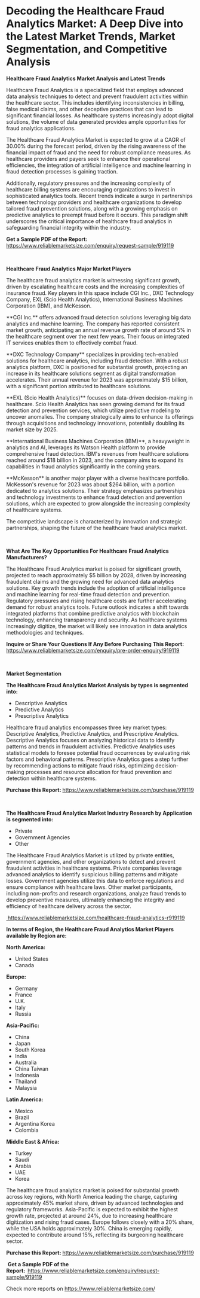 <p><h1>Decoding the Healthcare Fraud Analytics Market: A Deep Dive into the Latest Market Trends, Market Segmentation, and Competitive Analysis</h1></p><p><strong>Healthcare Fraud Analytics Market Analysis and Latest Trends</strong></p>
<p><p>Healthcare Fraud Analytics is a specialized field that employs advanced data analysis techniques to detect and prevent fraudulent activities within the healthcare sector. This includes identifying inconsistencies in billing, false medical claims, and other deceptive practices that can lead to significant financial losses. As healthcare systems increasingly adopt digital solutions, the volume of data generated provides ample opportunities for fraud analytics applications.</p><p>The Healthcare Fraud Analytics Market is expected to grow at a CAGR of 30.00% during the forecast period, driven by the rising awareness of the financial impact of fraud and the need for robust compliance measures. As healthcare providers and payers seek to enhance their operational efficiencies, the integration of artificial intelligence and machine learning in fraud detection processes is gaining traction. </p><p>Additionally, regulatory pressures and the increasing complexity of healthcare billing systems are encouraging organizations to invest in sophisticated analytics tools. Recent trends indicate a surge in partnerships between technology providers and healthcare organizations to develop tailored fraud prevention solutions, along with a growing emphasis on predictive analytics to preempt fraud before it occurs. This paradigm shift underscores the critical importance of healthcare fraud analytics in safeguarding financial integrity within the industry.</p></p>
<p><strong>Get a Sample PDF of the Report:&nbsp;</strong> <a href="https://www.reliablemarketsize.com/enquiry/request-sample/919119?utm_campaign=2753&utm_medium=2&utm_source=Github&utm_content=ia&utm_term=05032025&utm_id=healthcare-fraud-analytics">https://www.reliablemarketsize.com/enquiry/request-sample/919119</a></p>
<p>&nbsp;</p>
<p><strong>Healthcare Fraud Analytics Major Market Players</strong></p>
<p><p>The healthcare fraud analytics market is witnessing significant growth, driven by escalating healthcare costs and the increasing complexities of insurance fraud. Key players in this space include CGI Inc., DXC Technology Company, EXL (Scio Health Analytics), International Business Machines Corporation (IBM), and McKesson.</p><p>**CGI Inc.** offers advanced fraud detection solutions leveraging big data analytics and machine learning. The company has reported consistent market growth, anticipating an annual revenue growth rate of around 5% in the healthcare segment over the next few years. Their focus on integrated IT services enables them to effectively combat fraud.</p><p>**DXC Technology Company** specializes in providing tech-enabled solutions for healthcare analytics, including fraud detection. With a robust analytics platform, DXC is positioned for substantial growth, projecting an increase in its healthcare solutions segment as digital transformation accelerates. Their annual revenue for 2023 was approximately $15 billion, with a significant portion attributed to healthcare solutions.</p><p>**EXL (Scio Health Analytics)** focuses on data-driven decision-making in healthcare. Scio Health Analytics has seen growing demand for its fraud detection and prevention services, which utilize predictive modeling to uncover anomalies. The company strategically aims to enhance its offerings through acquisitions and technology innovations, potentially doubling its market size by 2025.</p><p>**International Business Machines Corporation (IBM)**, a heavyweight in analytics and AI, leverages its Watson Health platform to provide comprehensive fraud detection. IBM's revenues from healthcare solutions reached around $18 billion in 2023, and the company aims to expand its capabilities in fraud analytics significantly in the coming years.</p><p>**McKesson** is another major player with a diverse healthcare portfolio. McKesson's revenue for 2023 was about $264 billion, with a portion dedicated to analytics solutions. Their strategy emphasizes partnerships and technology investments to enhance fraud detection and prevention solutions, which are expected to grow alongside the increasing complexity of healthcare systems.</p><p>The competitive landscape is characterized by innovation and strategic partnerships, shaping the future of the healthcare fraud analytics market.</p></p>
<p>&nbsp;</p>
<p><strong>What Are The Key Opportunities For Healthcare Fraud Analytics Manufacturers?</strong></p>
<p><p>The Healthcare Fraud Analytics market is poised for significant growth, projected to reach approximately $5 billion by 2028, driven by increasing fraudulent claims and the growing need for advanced data analytics solutions. Key growth trends include the adoption of artificial intelligence and machine learning for real-time fraud detection and prevention. Regulatory pressures and rising healthcare costs are further accelerating demand for robust analytics tools. Future outlook indicates a shift towards integrated platforms that combine predictive analytics with blockchain technology, enhancing transparency and security. As healthcare systems increasingly digitize, the market will likely see innovation in data analytics methodologies and techniques.</p></p>
<p><strong>Inquire or Share Your Questions If Any Before Purchasing This Report:</strong> <a href="https://www.reliablemarketsize.com/enquiry/pre-order-enquiry/919119?utm_campaign=2753&utm_medium=2&utm_source=Github&utm_content=ia&utm_term=05032025&utm_id=healthcare-fraud-analytics">https://www.reliablemarketsize.com/enquiry/pre-order-enquiry/919119</a></p>
<p>&nbsp;</p>
<p><strong>Market Segmentation</strong></p>
<p><strong>The Healthcare Fraud Analytics Market Analysis by types is segmented into:</strong></p>
<p><ul><li>Descriptive Analytics</li><li>Predictive Analytics</li><li>Prescriptive Analytics</li></ul></p>
<p><p>Healthcare fraud analytics encompasses three key market types: Descriptive Analytics, Predictive Analytics, and Prescriptive Analytics. Descriptive Analytics focuses on analyzing historical data to identify patterns and trends in fraudulent activities. Predictive Analytics uses statistical models to foresee potential fraud occurrences by evaluating risk factors and behavioral patterns. Prescriptive Analytics goes a step further by recommending actions to mitigate fraud risks, optimizing decision-making processes and resource allocation for fraud prevention and detection within healthcare systems.</p></p>
<p><strong>Purchase this Report:&nbsp;</strong><a href="https://www.reliablemarketsize.com/purchase/919119?utm_campaign=2753&utm_medium=2&utm_source=Github&utm_content=ia&utm_term=05032025&utm_id=healthcare-fraud-analytics">https://www.reliablemarketsize.com/purchase/919119</a></p>
<p>&nbsp;</p>
<p><strong>The Healthcare Fraud Analytics Market Industry Research by Application is segmented into:</strong></p>
<p><ul><li>Private</li><li>Government Agencies</li><li>Other</li></ul></p>
<p><p>The Healthcare Fraud Analytics Market is utilized by private entities, government agencies, and other organizations to detect and prevent fraudulent activities in healthcare systems. Private companies leverage advanced analytics to identify suspicious billing patterns and mitigate losses. Government agencies utilize this data to enforce regulations and ensure compliance with healthcare laws. Other market participants, including non-profits and research organizations, analyze fraud trends to develop preventive measures, ultimately enhancing the integrity and efficiency of healthcare delivery across the sector.</p></p>
<p><a href="https://www.reliablemarketsize.com/healthcare-fraud-analytics-r919119?utm_campaign=2753&utm_medium=2&utm_source=Github&utm_content=ia&utm_term=05032025&utm_id=healthcare-fraud-analytics">&nbsp;https://www.reliablemarketsize.com/healthcare-fraud-analytics-r919119</a></p>
<p><strong>In terms of Region, the Healthcare Fraud Analytics Market Players available by Region are:</strong></p>
<p>
    <p> <strong> North America: </strong>
        <ul>
            <li>United States</li>
            <li>Canada</li>
        </ul>
        </p> 
    <p> <strong> Europe: </strong>
        <ul>
            <li>Germany</li>
            <li>France</li>
            <li>U.K.</li>
            <li>Italy</li>
            <li>Russia</li>
        </ul>
        </p> 
    <p> <strong> Asia-Pacific: </strong>
        <ul>
            <li>China</li>
            <li>Japan</li>
            <li>South Korea</li>
            <li>India</li>
            <li>Australia</li>
            <li>China Taiwan</li>
            <li>Indonesia</li>
            <li>Thailand</li>
            <li>Malaysia</li>
        </ul>
        </p> 
    <p> <strong> Latin America: </strong>
        <ul>
            <li>Mexico</li>
            <li>Brazil</li>
            <li>Argentina Korea</li>
            <li>Colombia</li>
        </ul>
        </p> 
    <p> <strong> Middle East & Africa: </strong>
        <ul>
            <li>Turkey</li>
            <li>Saudi</li>
            <li>Arabia</li>
            <li>UAE</li>
            <li>Korea</li>
        </ul>
    </p>
    </p>
<p><p>The healthcare fraud analytics market is poised for substantial growth across key regions, with North America leading the charge, capturing approximately 45% market share, driven by advanced technologies and regulatory frameworks. Asia-Pacific is expected to exhibit the highest growth rate, projected at around 24%, due to increasing healthcare digitization and rising fraud cases. Europe follows closely with a 20% share, while the USA holds approximately 30%. China is emerging rapidly, expected to contribute around 15%, reflecting its burgeoning healthcare sector.</p></p>
<p><strong>Purchase this Report: </strong><a href="https://www.reliablemarketsize.com/purchase/919119?utm_campaign=2753&utm_medium=2&utm_source=Github&utm_content=ia&utm_term=05032025&utm_id=healthcare-fraud-analytics">https://www.reliablemarketsize.com/purchase/919119</a></p>
<p>&nbsp;<strong>Get a Sample PDF of the Report:&nbsp;&nbsp;</strong><a href="https://www.reliablemarketsize.com/enquiry/request-sample/919119?utm_campaign=2753&utm_medium=2&utm_source=Github&utm_content=ia&utm_term=05032025&utm_id=healthcare-fraud-analytics">https://www.reliablemarketsize.com/enquiry/request-sample/919119</a></p>
<p><strong></strong></p>
<p>Check more reports on <a href="https://www.reliablemarketsize.com/?utm_campaign=2753&utm_medium=2&utm_source=Github&utm_content=ia&utm_term=05032025&utm_id=healthcare-fraud-analytics">https://www.reliablemarketsize.com/</a></p>